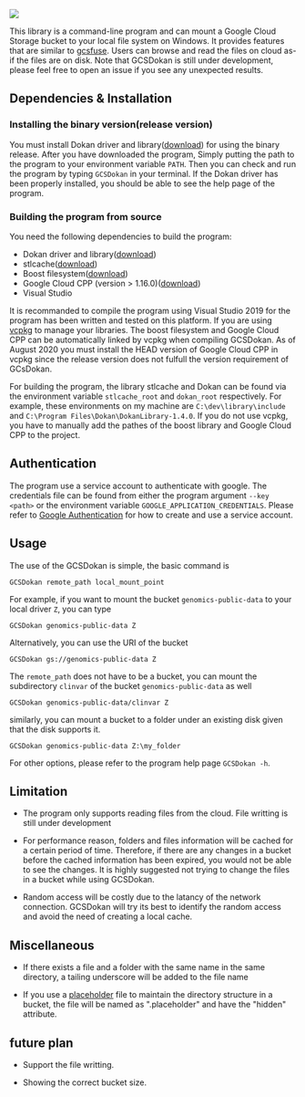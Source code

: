 <p align="left">
    <img src="https://img.shields.io/badge/version-1.0.1-brightgreen">
</p>

This library is a command-line program and can mount a Google Cloud Storage bucket to your local file system on Windows. It provides features that are similar to [gcsfuse][gcsfuse]. Users can browse and read the files on cloud as-if the files are on disk. Note that GCSDokan is still under development, please feel free to open an issue if you see any unexpected results. 

[gcsfuse]: https://github.com/GoogleCloudPlatform/gcsfuse

## Dependencies & Installation
### Installing the binary version(release version)
You must install Dokan driver and library([download](https://dokan-dev.github.io/)) for using the binary release. After you have downloaded the program, Simply putting the path to the program to your environment variable `PATH`. Then you can check and run the program by typing `GCSDokan` in your terminal. If the Dokan driver has been properly installed, you should be able to see the help page of the program.


### Building the program from source
You need the following dependencies to build the program:

* Dokan driver and library([download](https://dokan-dev.github.io/))
* stlcache([download](https://github.com/akashihi/stlcache))
* Boost filesystem([download](https://www.boost.org/))
* Google Cloud CPP (version > 1.16.0)([download](https://github.com/googleapis/google-cloud-cpp))
* Visual Studio

It is recommanded to compile the program using Visual Studio 2019 for the program has been written and tested on this platform. If you are using [vcpkg](vcpkg) to manage your libraries. The boost filesystem and Google Cloud CPP can be automatically linked by vcpkg when compiling GCSDokan. As of August 2020 you must install the HEAD version of Google Cloud CPP in vcpkg since the release version does not fulfull the version requirement of GCsDokan.

For building the program, the library stlcache and Dokan can be found via the environment variable `stlcache_root` and `dokan_root` respectively. For example, these environments on my machine are `C:\dev\library\include` and `C:\Program Files\Dokan\DokanLibrary-1.4.0`. If you do not use vcpkg, you have to manually add the pathes of the boost library and Google Cloud CPP to the project.

[vcpkg]: https://github.com/microsoft/vcpkg

## Authentication
The program use a service account to authenticate with google. The credentials file can be found from either the program argument `--key <path>` or the environment variable `GOOGLE_APPLICATION_CREDENTIALS`. Please refer to [Google Authentication][] for how to create and use a service account.


[Google Authentication]: https://cloud.google.com/docs/authentication/production

## Usage
The use of the GCSDokan is simple, the basic command is
```
GCSDokan remote_path local_mount_point
```
For example, if you want to mount the bucket `genomics-public-data` to your local driver `Z`, you can type
```
GCSDokan genomics-public-data Z
```
Alternatively, you can use the URI of the bucket
```
GCSDokan gs://genomics-public-data Z
```
The `remote_path` does not have to be a bucket, you can mount the subdirectory `clinvar` of the bucket `genomics-public-data` as well
```
GCSDokan genomics-public-data/clinvar Z
```
similarly, you can mount a bucket to a folder under an existing disk given that the disk supports it.
```
GCSDokan genomics-public-data Z:\my_folder
```
For other options, please refer to the program help page `GCSDokan -h`.

## Limitation
* The program only supports reading files from the cloud. File writting is still under development

* For performance reason, folders and files information will be cached for a certain period of time. Therefore, if there are any changes in a bucket before the cached information has been expired, you would not be able to see the changes. It is highly suggested not trying to change the files in a bucket while using GCSDokan.  

* Random access will be costly due to the latancy of the network connection. GCSDokan will try its best to identify the random access and avoid the need of creating a local cache.

## Miscellaneous
* If there exists a file and a folder with the same name in the same directory, a tailing underscore will be added to the file name

* If you use a [placeholder][placeholder] file to maintain the directory structure in a bucket, the file will be named as ".placeholder" and have the "hidden" attribute.

[placeholder]: https://cloud.google.com/storage/docs/gsutil/addlhelp/HowSubdirectoriesWork

## future plan

* Support the file writting.

* Showing the correct bucket size.
